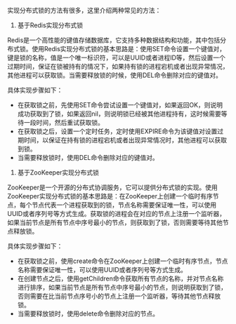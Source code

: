 实现分布式锁的方法有很多，这里介绍两种常见的方法：

1. 基于Redis实现分布式锁

Redis是一个高性能的键值存储数据库，它支持多种数据结构和功能，其中包括分布式锁。使用Redis实现分布式锁的基本思路是：使用SET命令设置一个键值对，键是锁的名称，值是一个唯一标识符，可以是UUID或者进程ID等，然后设置一个过期时间，保证在锁被持有的情况下，如果持有锁的进程宕机或者出现异常情况，其他进程可以获取锁。当需要释放锁的时候，使用DEL命令删除对应的键值对。

具体实现步骤如下：

- 在获取锁之前，先使用SET命令尝试设置一个键值对，如果返回OK，则说明成功获取到了锁，如果返回nil，则说明锁已经被其他进程持有，这时候需要等待一段时间，然后重试获取锁。
- 在获取锁之后，设置一个定时任务，定时使用EXPIRE命令为该键值对设置过期时间，以保证在持有锁的进程宕机或者出现异常情况时，其他进程可以获取到锁。
- 当需要释放锁时，使用DEL命令删除对应的键值对。

1. 基于ZooKeeper实现分布式锁

ZooKeeper是一个开源的分布式协调服务，它可以提供分布式锁的实现。使用ZooKeeper实现分布式锁的基本思路是：在ZooKeeper上创建一个临时有序节点，每个节点代表一个进程获取到的锁，节点名称需要保证唯一性，可以使用UUID或者序列号等方式生成。获取锁的进程会在对应的节点上注册一个监听器，如果当前节点是所有节点中序号最小的节点，则获取到了锁，否则需要等待其他节点释放锁。

具体实现步骤如下：

- 在获取锁之前，使用create命令在ZooKeeper上创建一个临时有序节点，节点名称需要保证唯一性，可以使用UUID或者序列号等方式生成。
- 在创建节点之后，使用getChildren命令获取所有节点的名称，并对节点名称进行排序，如果当前节点是所有节点中序号最小的节点，则说明获取到了锁，否则需要在比当前节点序号小的节点上注册一个监听器，等待其他节点释放锁。
- 当需要释放锁时，使用delete命令删除对应的节点。